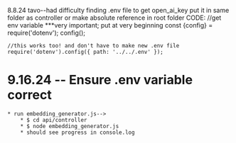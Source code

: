 8.8.24
tavo--had difficulty finding .env file to get open_ai_key
    put it in same folder as controller or make absolute reference in root folder
    CODE:
    //get env variable ***very important; put at very beginning
    const {config} = require('dotenv');
    config();
    
    //this works too! and don't have to make new .env file
    require('dotenv').config({ path: '../../.env' });
# 9.16.24  -- Ensure .env variable correct
    * run embedding_generator.js--> 
        * $ cd api/controller
        * $ node embedding_generator.js
        * should see progress in console.log

    
